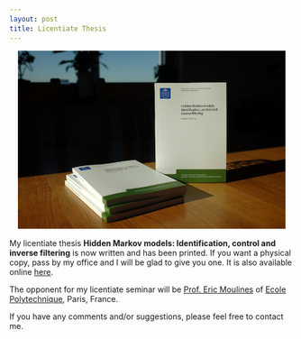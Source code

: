 ```yaml
---
layout: post
title: Licentiate Thesis
---
```


<p align="center">
    <img width="475" src="/public/lic_bok.jpg">
</p>

My licentiate thesis **Hidden Markov models: Identification, control and inverse
filtering** is now written and has been printed. If you want a physical copy, pass by my
office and I will be glad to give you one. It is also available online
[here](http://www.diva-portal.org/smash/get/diva2:1186464/FULLTEXT01.pdf).

The opponent for my licentiate seminar will be [Prof. Eric
Moulines](https://scholar.google.fr/citations?user=_XE1LvQAAAAJ&hl=en) of [Ecole
Polytechnique](https://www.polytechnique.edu/en), Paris, France.

If you have any comments and/or suggestions, please feel free to contact me.
